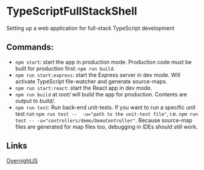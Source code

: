 # TypeScriptFullStackShell
Setting up a web application for full-stack TypeScript development

## Commands:
- `npm start`: start the app in production mode. Production code must be built for production first: `npm run build`.
- `npm run start:express`: start the Express server in dev mode. Will activate TypeScript file-watcher 
and generate  source-maps.
- `npm run start:react`: start the React app in dev mode. 
- `npm run build` at _root/_ will build the app for production. Contents are output to _build/_.
- `npm run test`: Run back-end unit-tests. If you want to run a specific unit test run `npm run test -- 
-u="path to the unit-test file"`, i.e. `npm run test -- -u="controllers/demo/DemoController"`. 
Because source-map files are generated for map files too, debugging in IDEs should still work.

## Links
<a href='https://github.com/seanpmaxwell/overnight'>OvernightJS</a>
